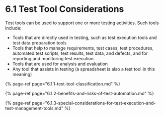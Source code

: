 # 6.1 Test Tool Considerations

Test tools can be used to support one or more testing activities. Such tools include:

* Tools that are directly used in testing, such as test execution tools and test data preparation tools 
* Tools that help to manage requirements, test cases, test procedures, automated test scripts, test results, test data, and defects, and for reporting and monitoring test execution
* Tools that are used for analysis and evaluation 
* Any tool that assists in testing \(a spreadsheet is also a test tool in this meaning\)

{% page-ref page="6.1.1-test-tool-classification.md" %}

{% page-ref page="6.1.2-benefits-and-risks-of-test-automation.md" %}

{% page-ref page="6.1.3-special-considerations-for-test-execution-and-test-management-tools.md" %}



